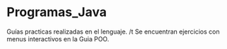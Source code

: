 # Programas_Java
Guías practicas realizadas en el lenguaje. /t
Se encuentran ejercicios con menus interactivos en la Guia POO.

